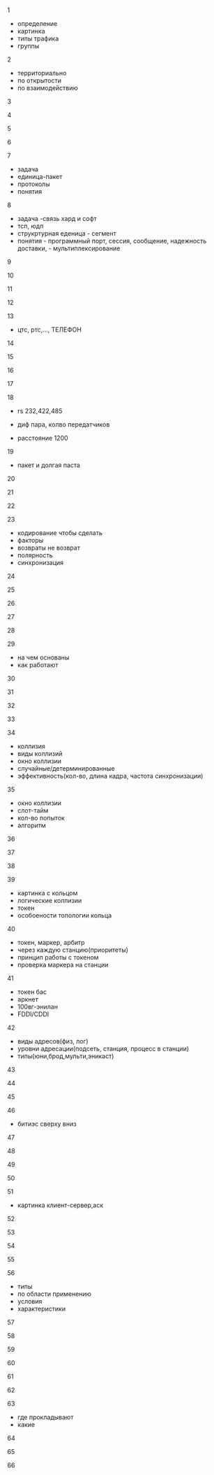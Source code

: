 1

- определение
- картинка
- типы трафика
- группы

2

- территориально
- по открытости
- по взаимодействию

3


4


5

6

7

- задача
- единица-пакет
- протоколы
- понятия

8

- задача -связь хард и софт
- тсп, юдп
- струкртурная еденица - сегмент
- понятия - программный порт, сессия, сообщение, надежность доставки, - мультиплексирование

9

10

11

12

13

- цтс, ртс,..., ТЕЛЕФОН

14

15

16

17

18

- rs 232,422,485

- диф пара, колво передатчиков
- расстояние 1200

19

- пакет и долгая паста

20

21

22

23

- кодирование чтобы сделать 
- факторы
- возвраты не возврат
- полярность
- синхронизация

24

25

26

27

28

29

- на чем основаны
- как работают

30

31

32

33

34

- коллизия
- виды коллизий
- окно коллизии
- случайные/детерминированные
- эффективность(кол-во, длина кадра, частота синхронизации)

35

- окно коллизии
- слот-тайм
- кол-во попыток
- алгоритм

36

37

38

39

- картинка с кольцом
- логические коллизии 
- токен
- особоености топологии кольца

40

- токен, маркер, арбитр
- через каждую станцию(приоритеты)
- принцип работы с токеном
- проверка маркера на станции

41

- токен бас
- аркнет
- 100вг-энилан
- FDDI/CDDI

42

- виды адресов(физ, лог)
- уровни адресации(подсеть, станция, процесс в станции)
- типы(юни,брод,мульти,эникаст)

43

44

45

46

- битиэс сверху вниз

47

48

49

50

51

- картинка клиент-сервер,аск

52

53

54

55

56

- типы
- по области применению
- условия
- характеристики

57

58

59

60

61

62

63

- где прокладывают
- какие

64

65

66


